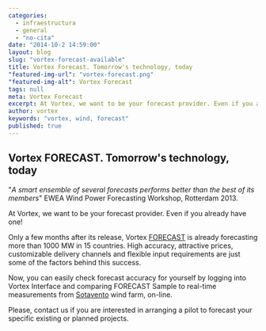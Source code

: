 ```yaml
---
categories: 
  - infraestructura
  - general
  - "no-cita"
date: "2014-10-2 14:59:00"
layout: blog
slug: "vortex-forecast-available"
title: Vortex Forecast. Tomorrow's technology, today
"featured-img-url": "vortex-forecast.png"
"featured-img-alt": Vortex Forecast
tags: null
meta: Vortex Forecast
excerpt: At Vortex, we want to be your forecast provider. Even if you already have one!
author: vortex
keywords: "vortex, wind, forecast"
published: true
---
```


## Vortex FORECAST. Tomorrow's technology, today

"_A smart ensemble of several forecasts performs better than the best of its members_" EWEA Wind Power Forecasting Workshop, Rotterdam 2013.

At Vortex, we want to be your forecast provider. Even if you already have one!

Only a few months after its release, Vortex [FORECAST](http://www.vortexfdc.com/solutions/forecast.html) is already forecasting more than 1000 MW in 15 countries. High accuracy, attractive prices, customizable delivery channels and flexible input requirements are just some of the factors behind this success.

Now, you can easily check forecast accuracy for yourself by logging into Vortex Interface and comparing FORECAST Sample to real-time measurements from [Sotavento](http://www.sotaventogalicia.com/en) wind farm, on-line.

Please, contact us if you are interested in arranging a pilot to forecast your specific existing or planned projects.
 
